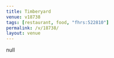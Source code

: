 ```yaml
---
title: Timberyard
venue: v18738
tags: [restaurant, food, "fhrs:522810"]
permalink: /v/18738/
layout: venue
---
```

null